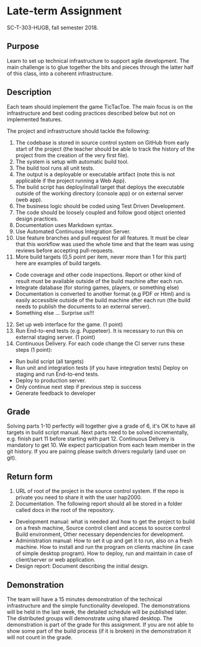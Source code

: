 # Late-term Assignment 
SC-T-303-HUGB, fall semester 2018.

## Purpose

Learn to set up technical infrastructure to support agile development. The main challenge is to glue
together the bits and pieces through the latter half of this class, into a coherent infrastructure.

## Description
Each team should implement the game TicTacToe. The main focus is on the infrastructure and best
coding practices described below but not on implemented features.

The project and infrastructure should tackle the following:

1. The codebase is stored in source control system on GitHub from early start of the project (the
teacher should be able to track the history of the project from the creation of the very first
file).
2. The system is setup with automatic build tool.
3. The build tool runs all unit tests.
4. The output is a deployable or executable artifact (note this is not applicable if the project
running a Web App).
5. The build script has deploy/install target that deploys the executable outside of the working
directory (console app) or on external server (web app).
6. The business logic should be coded using Test Driven Development.
7. The code should be loosely coupled and follow good object oriented design practices.
8. Documentation uses Markdown syntax.
9. Use Automated Continuous Integration Server.
10. Use feature branches and pull request for all features. It must be clear that this workflow was
used the whole time and that the team was using reviews before accepting pull-requests.
11. More build targets (0,5 point per item, never more than 1 for this part) here are examples of
build targets.
- Code coverage and other code inspections. Report or other kind of result must be
available outside of the build machine after each run.
- Integrate database (for storing games, players, or something else)
- Documentation is converted to another format (e.g PDF or Html) and is easily accessible
outside of the build machine after each run (the build needs to publish the documents to
an external server).
- Something else ... Surprise us!!!
12. Set up web interface for the game. (1 point)
13. Run End-to-end tests (e.g. Puppeteer). It is necessary to run this on external staging server. (1
point)
14. Continuous Delivery. For each code change the CI server runs these steps (1 point):
- Run build script (all targets)
- Run unit and integration tests (if you have integration tests) Deploy on staging and run
End-to-end tests.
- Deploy to production server.
- Only continue next step if previous step is success
- Generate feedback to developer


## Grade
Solving parts 1-10 perfectly will together give a grade of 6, it's OK to have all targets in build script
manual. Next parts need to be solved incrementally, e.g. finish part 11 before starting with part 12.
Continuous Delivery is mandatory to get 10. We expect participation from each team member in the
git history. If you are pairing please switch drivers regularly (and user on git).

## Return form
1. URL of root of the project in the source control system. If the repo is private you need to share
it with the user hap2000.
2. Documentation. The following report should all be stored in a folder called docs in the root of
the repository.
- Development manual: what is needed and how to get the project to build on a fresh
machine, Source control client and access to source control Build environment, Other
necessary dependencies for development.
- Administration manual: How to set it up and get it to run, also on a fresh machine. How
to install and run the program on clients machine (in case of simple desktop program).
How to deploy, run and maintain in case of client/server or web application.
- Design report: Document describing the initial design.

## Demonstration
The team will have a 15 minutes demonstration of the technical infrastructure and the simple
functionality developed. The demonstrations will be held in the last week, the detailed schedule will
be published later. The distributed groups will demonstrate using shared desktop. The
demonstration is part of the grade for this assignment. If you are not able to show some part of the
build process (if it is broken) in the demonstration it will not count in the grade.
